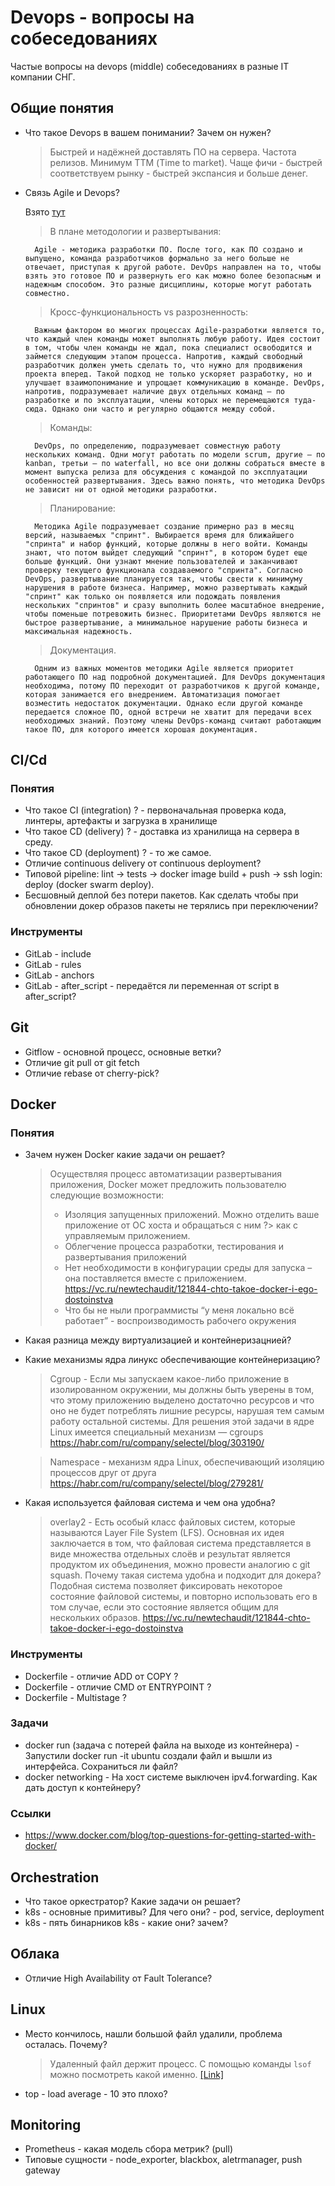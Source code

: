 # Devops - вопросы на собеседованиях

Частые вопросы на devops (middle) собеседованиях в разные IT компании СНГ.

## Общие понятия

* Что такое Devops в вашем понимании? Зачем он нужен?
    > Быстрей и надёжней доставлять ПО на сервера. Частота релизов. Минимум ТТМ (Time to market). Чаще фичи - быстрей соответствуем рынку - быстрей экспансия и больше денег.
* Связь Agile и Devops?

    Взято [тут](https://www.itweek.ru/management/article/detail.php?ID=186691)

    > В плане методологии и развертывания:

        Agile - методика разработки ПО. После того, как ПО создано и выпущено, команда разработчиков формально за него больше не отвечает, приступая к другой работе. DevOps направлен на то, чтобы взять это готовое ПО и развернуть его как можно более безопасным и надежным способом. Это разные дисциплины, которые могут работать совместно.

    > Кросс-функциональность vs разрозненность:

        Важным фактором во многих процессах Agile-разработки является то, что каждый член команды может выполнять любую работу. Идея состоит в том, чтобы член команды не ждал, пока специалист освободится и займется следующим этапом процесса. Напротив, каждый свободный разработчик должен уметь сделать то, что нужно для продвижения проекта вперед. Такой подход не только ускоряет разработку, но и улучшает взаимопонимание и упрощает коммуникацию в команде. DevOps, напротив, подразумевает наличие двух отдельных команд — по разработке и по эксплуатации, члены которых не перемещаются туда-сюда. Однако они часто и регулярно общаются между собой.

    > Команды:

        DevOps, по определению, подразумевает совместную работу нескольких команд. Одни могут работать по модели scrum, другие — по kanban, третьи — по waterfall, но все они должны собраться вместе в момент выпуска релиза для обсуждения с командой по эксплуатации особенностей развертывания. Здесь важно понять, что методика DevOps не зависит ни от одной методики разработки.

    > Планирование:

        Методика Agile подразумевает создание примерно раз в месяц версий, называемых "спринт". Выбирается время для ближайшего "спринта" и набор функций, которые должны в него войти. Команды знают, что потом выйдет следующий "спринт", в котором будет еще больше функций. Они узнают мнение пользователей и заканчивают проверку текущего функционала создаваемого "спринта". Согласно DevOps, развертывание планируется так, чтобы свести к минимуму нарушения в работе бизнеса. Например, можно развертывать каждый "спринт" как только он появляется или подождать появления нескольких "спринтов" и сразу выполнить более масштабное внедрение, чтобы поменьше потревожить бизнес. Приоритетами DevOps являются не быстрое развертывание, а минимальное нарушение работы бизнеса и максимальная надежность.

    > Документация.

        Одним из важных моментов методики Agile является приоритет работающего ПО над подробной документацией. Для DevOps документация необходима, потому ПО переходит от разработчиков к другой команде, которая занимается его внедрением. Автоматизация помогает возместить недостаток документации. Однако если другой команде передается сложное ПО, одной встречи не хватит для передачи всех необходимых знаний. Поэтому члены DevOps-команд считают работающим такое ПО, для которого имеется хорошая документация.

## CI/Cd

### Понятия

* Что такое CI (integration) ? - первоначальная проверка кода, линтеры, артефакты и загрузка в хранилище
* Что такое CD (delivery) ? - доставка из хранилища на сервера в среду.
* Что такое CD (deployment) ? - то же самое.
* Отличие continuous delivery от continuous deployment?
* Типовой pipeline: lint -> tests -> docker image build + push -> ssh login: deploy (docker swarm deploy).
* Бесшовный деплой без потери пакетов. Как сделать чтобы при обновлении докер образов пакеты не терялись при переключении?

### Инструменты

* GitLab - include
* GitLab - rules
* GitLab - anchors
* GitLab - after_script - передаётся ли переменная от script в after_script?

## Git

* Gitflow - основной процесс, основные ветки?
* Отличие git pull от git fetch
* Отличие rebase от cherry-pick?

## Docker

### Понятия

* Зачем нужен Docker какие задачи он решает?
    > Осуществляя процесс автоматизации развертывания приложения, Docker может предложить пользователю следующие возможности:
    > - Изоляция запущенных приложений. Можно отделить ваше приложение от ОС хоста и обращаться с ним ?> как с управляемым приложением.
    > - Облегчение процесса разработки, тестирования и развертывания приложений
    > - Нет необходимости в конфигурации среды для запуска – она поставляется вместе с приложением.
    https://vc.ru/newtechaudit/121844-chto-takoe-docker-i-ego-dostoinstva
    > - Что бы не ныли программисты “у меня локально всё работает” - воспроизводимость рабочего окружения

* Какая разница между виртуализацией и контейнеризацнией?
* Какие механизмы  ядра линукс обеспечивающие контейнеризацию?
    > Cgroup - Если мы запускаем какое-либо приложение в изолированном окружении, мы должны быть уверены в том, что этому приложению выделено достаточно ресурсов и что оно не будет потреблять лишние ресурсы, нарушая тем самым работу остальной системы. Для решения этой задачи в ядре Linux имеется специальный механизм — cgroups
    https://habr.com/ru/company/selectel/blog/303190/

    > Namespace - механизм ядра Linux, обеспечивающий изоляцию процессов друг от друга
    https://habr.com/ru/company/selectel/blog/279281/

* Какая используется файловая система и чем она удобна?
    > overlay2 - Есть особый класс файловых систем, которые называются Layer File System (LFS). Основная их идея заключается в том, что файловая система представляется в виде множества отдельных слоёв и результат является продуктом их объединения, можно провести аналогию с git squash.
    > Почему такая система удобна и подходит для докера? Подобная система позволяет фиксировать некоторое состояние файловой системы, и повторно использовать его в том случае, если это состояние является общим для нескольких образов.
    https://vc.ru/newtechaudit/121844-chto-takoe-docker-i-ego-dostoinstva

### Инструменты

* Dockerfile - отличие ADD от COPY ?
* Dockerfile - отличие CMD от ENTRYPOINT ?
* Dockerfile - Multistage ?

### Задачи

* docker run (задача с потерей файла на выходе из контейнера) - Запустили docker run -it ubuntu создали файл и вышли из интерфейса. Сохраниться ли файл?
* docker networking - На хост системе выключен ipv4.forwarding. Как дать доступ к контейнеру?

### Ссылки

* https://www.docker.com/blog/top-questions-for-getting-started-with-docker/

## Orchestration

* Что такое оркестратор? Какие задачи он решает?
* k8s - основные примитивы? Для чего они? - pod, service, deployment
* k8s - пять бинарников k8s - какие они? зачем?

## Облака

* Отличие High Availability от Fault Tolerance?

## Linux

* Место кончилось, нашли большой файл удалили, проблема осталась. Почему?
    > Удаленный файл держит процесс. С помощью команды `lsof` можно посмотреть какой именно. [[Link]](https://ealebed.github.io/posts/2016/что-делать-когда-результат-выполнения-df-и-du-отличается/)
* top - load average - 10 это плохо?

## Monitoring

* Prometheus - какая модель сбора метрик? (pull)
* Типовые сущности - node_exporter, blackbox, aletrmanager, push gateway
